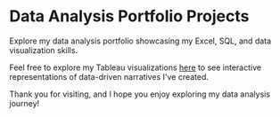 # Data Analysis Portfolio Projects
Explore my data analysis portfolio showcasing my Excel, SQL, and data visualization skills.

Feel free to explore my Tableau visualizations [here](https://public.tableau.com/app/profile/pilar.echave/vizzes) to see interactive representations of data-driven narratives I've created.

Thank you for visiting, and I hope you enjoy exploring my data analysis journey!






